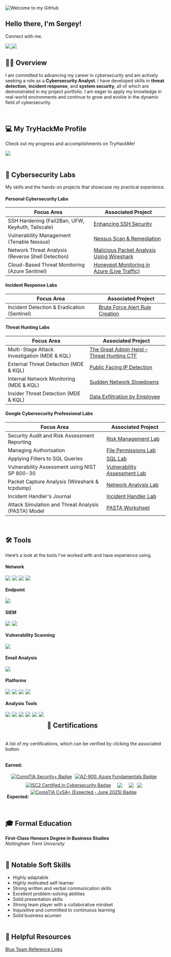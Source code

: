 ![Welcome to my GitHub](https://camo.githubusercontent.com/5276a76d8bff4f232011bd5490d11e51e53c1c53fbd38f8644ba56c41f5e8491/68747470733a2f2f63617073756c652d72656e6465722e76657263656c2e6170702f6170693f747970653d776176696e67266865696768743d32303026636f6c6f723d3130303a3839393439392c303a37303830393026746578743d57656c636f6d65253230746f2532306d7925323047697468756226666f6e74416c69676e3d353026666f6e7453697a653d333526666f6e74416c69676e593d333726666f6e74436f6c6f723d46464646464626616e696d6174696f6e3d7477696e6b6c696e67)

## Hello there, I'm Sergey!

Connect with me.

<a href="https://www.linkedin.com/in/serg-luka/">
  <img src="https://img.shields.io/badge/LinkedIn-0072b1?&style=for-the-badge&logo=linkedin&logoColor=white" />
</a>
<a href="mailto:serg_luka@outlook.com">
  <img src="https://img.shields.io/badge/Email-0078D4?style=for-the-badge&logo=microsoft-outlook&logoColor=white" />
</a><br>

## 👨‍💻 Overview
<p>I am committed to advancing my career in cybersecurity and am actively seeking a role as a <strong>Cybersecurity Analyst</strong>. I have developed skills in <strong>threat detection</strong>, <strong>incident response</strong>, and <strong>system security</strong>, all of which are demonstrated in my project portfolio. I am eager to apply my knowledge in real-world environments and continue to grow and evolve in the dynamic field of cybersecurity.</p><br>


## 💻 My TryHackMe Profile
<p>Check out my progress and accomplishments on TryHackMe!</p>
<a href="https://tryhackme.com/p/SergLuka" target="_blank">
    <img src="https://tryhackme-badges.s3.amazonaws.com/SergLuka.png?🍕=pizza3" />
</a><br><br>


## 🧰 Cybersecurity Labs

My skills and the hands-on projects that showcase my practical experience.

#### Personal Cybersecurity Labs

| Focus Area                                         | Associated Project                                                                 |
|----------------------------------------------------|------------------------------------------------------------------------------------|
| SSH Hardening (Fail2Ban, UFW, KeyAuth, Tailscale) | <a href="https://github.com/Serg-Luka/SSH-Hardening-Home-Lab">Enhancing SSH Security</a> |
| Vulnerability Management (Tenable Nessus)         | <a href="https://github.com/Serg-Luka/Tenable-Nessus-Vulnerability-Scan-and-Remediation-in-Windows">Nessus Scan & Remediation</a> |
| Network Threat Analysis (Reverse Shell Detection) | <a href="https://github.com/Serg-Luka/Analysing-Malicious-Traffic-with-Wireshark">Malicious Packet Analysis Using Wireshark</a> |
| Cloud-Based Threat Monitoring (Azure Sentinel)    | <a href="https://github.com/Serg-Luka/SOC-and-Honeynet-in-Azure-Live-Traffic">Honeypot Monitoring in Azure (Live Traffic)</a> |

#### Incident Response Labs

| Focus Area                                             | Associated Project                                                                 |
|---------------------------------------------------|------------------------------------------------------------------------------------|
| Incident Detection & Eradication (Sentinel)     | <a href="https://github.com/Serg-Luka/Incident-Response-Brute-Force-Alert-Rule">Brute Force Alert Rule Creation</a> |

#### Threat Hunting Labs

| Focus Area                                             | Associated Project                                                                 |
|---------------------------------------------------|------------------------------------------------------------------------------------|
| Multi-Stage Attack Investigation (MDE & KQL)	            | <a href="https://github.com/Serg-Luka/Threat-Hunting-CTF">The Great Admin Heist – Threat Hunting CTF</a> |
| External Threat Detection (MDE & KQL)            | <a href="https://github.com/Serg-Luka/threat-hunting-brute-force">Public Facing IP Detection</a> |
| Internal Network Monitoring (MDE & KQL)         | <a href="https://github.com/Serg-Luka/Sudden-Network-Slowdowns-Incident">Sudden Network Slowdowns</a> |
| Insider Threat Detection (MDE & KQL)             | <a href="https://github.com/Serg-Luka/Threat-Hunting-Incident-Data-Exfiltration-Employee">Data Exfiltration by Employee</a> |


#### Google Cybersecurity Professional Labs

| Focus Area                                         | Associated Project         |
|-----------------------------------------------|----------------------------|
| Security Audit and Risk Assessment Reporting          | <a href="https://github.com/Serg-Luka/Risk-Management-Lab/blob/main/README.md">Risk Management Lab</a>|
| Managing Authorisation | <a href="https://github.com/Serg-Luka/Managing-Authorisation/blob/main/README.md">File Permissions Lab</a>|
| Applying Filters to SQL Queries         | <a href="https://github.com/Serg-Luka/Applying-Filter-to-SQL-Queries/">SQL Lab</a>|
| Vulnerability Assessment using NIST SP 800-30      | <a href="https://github.com/Serg-Luka/Conducting-a-Vulnerability-Assessment/">Vulnerability Assessment Lab</a>|
| Packet Capture Analysis (Wireshark & tcpdump)                  |<a href="https://github.com/Serg-Luka/Packet-Capture-Analysis/">Network Analysis Lab</a>|
| Incident Handler's Journal      | <a href="https://github.com/Serg-Luka/Incident-Handler-Journal/">Incident Handler Lab</a>|
| Attack Simulation and Threat Analysis (PASTA) Model      | <a href="https://github.com/Serg-Luka/Identify-Security-Requirements-with-PASTA/tree/main">PASTA Worksheet</a>|
<br>

## 🛠️ Tools

Here’s a look at the tools I’ve worked with and have experience using.

#### Network
<div style="display: flex; gap: 5px; flex-wrap: wrap;">
<img src="https://img.shields.io/badge/-Wireshark-1679A7?&style=for-the-badge&logo=Wireshark&logoColor=white" />
<img src="https://img.shields.io/badge/-Suricata-EF3B2D?&style=for-the-badge&logo=Suricata&logoColor=white" />
<img src="https://img.shields.io/badge/-Snort-F06A99?&style=for-the-badge&logo=Snort&logoColor=white" />
<img src="https://img.shields.io/badge/-Network_Miner-2E8B57?&style=for-the-badge&logo=Network_Miner&logoColor=white" />
</div>

#### Endpoint
<div style="display: flex; gap: 5px; flex-wrap: wrap;">
    <img src="https://img.shields.io/badge/-Microsoft_Defender_for_Endpoint-00A4EF?&style=for-the-badge&logo=Microsoft&logoColor=white" />
</div>

#### SIEM
<div style="display: flex; gap: 5px; flex-wrap: wrap;">
    <img src="https://img.shields.io/badge/-Microsoft_Sentinel-0078D4?&style=for-the-badge&logo=Microsoft&logoColor=white" />
    <img src="https://img.shields.io/badge/-Splunk-000000?&style=for-the-badge&logo=Splunk&logoColor=white" />
</div>

#### Vulnerability Scanning
<div style="display: flex; gap: 5px; flex-wrap: wrap;">
    <img src="https://img.shields.io/badge/-Tenable_Nessus-00C176?&style=for-the-badge&logo=Tenable&logoColor=white" />
</div>

#### Email Analysis
<div style="display: flex; gap: 5px; flex-wrap: wrap;">
    <img src="https://img.shields.io/badge/-PhishTool-FF5733?&style=for-the-badge&logo=PhishTool&logoColor=white" />
</div>

#### Platforms
<div style="display: flex; gap: 5px; flex-wrap: wrap;">
    <img src="https://img.shields.io/badge/-Windows-0078D6?&style=for-the-badge&logo=Windows&logoColor=white" />
    <img src="https://img.shields.io/badge/-Linux-FCC624?&style=for-the-badge&logo=Linux&logoColor=black" />
    <img src="https://img.shields.io/badge/-Microsoft_Azure-007FFF?&style=for-the-badge&logo=Microsoft-Azure&logoColor=white" />
    <img src="https://img.shields.io/badge/-VMware-607078?&style=for-the-badge&logo=VMware&logoColor=white" />
</div>


#### Analysis Tools
<div style="display: flex; gap: 5px; flex-wrap: wrap;">
<div style="display: flex; gap: 5px; flex-wrap: wrap;">
    <img src="https://img.shields.io/badge/-URLscan-FF6600?&style=for-the-badge&logo=URLscan&logoColor=white" />
    <img src="https://img.shields.io/badge/-VirusTotal-2D9B1D?&style=for-the-badge&logo=VirusTotal&logoColor=white" />
    <img src="https://img.shields.io/badge/-Cisco_Talos-0061F2?&style=for-the-badge&logo=Cisco&logoColor=white" />
    <img src="https://img.shields.io/badge/-Abuse.CH-5C5C5C?&style=for-the-badge&logo=AbuseCH&logoColor=white" />
    <img src="https://img.shields.io/badge/-MITRE_ATT%26CK-FF4F00?&style=for-the-badge&logo=MITRE&logoColor=white" />
    <img src="https://img.shields.io/badge/-ANY.RUN-6A5ACD?&style=for-the-badge&logo=WindowsTerminal&logoColor=white" />
</div><br>


## 📑 Certifications

A list of my certifications, which can be verified by clicking the associated button.

**Earned:**

<div style="display: flex; flex-wrap: wrap; gap: 10px; justify-content: center; align-items: center;">

  <a href="https://www.credly.com/badges/ba872182-26ff-4769-afef-7ed7fb9c6806/" target="_blank" rel="noopener noreferrer">
    <img src="https://img.shields.io/badge/CompTIA%20Security%2B-%23FF0000?style=for-the-badge&logo=comptia&logoColor=white" alt="CompTIA Security+ Badge" />
  </a>

  <a href="https://learn.microsoft.com/api/credentials/share/en-us/SergLuka/4B42C5CE36F5C632?sharingId=E759FF9A21D23D5D" target="_blank" rel="noopener noreferrer">
    <img src="https://img.shields.io/badge/AZ--900:_Azure%20Fundamentals-blue?style=for-the-badge&logo=microsoft" alt="AZ-900: Azure Fundamentals Badge" />
  </a><br>

  <a href="https://www.credly.com/badges/0c748194-4c62-48ff-b84d-897930aa1bc7/" target="_blank" rel="noopener noreferrer">
    <img src="https://img.shields.io/badge/ISC2%20Certified%20in%20Cybersecurity-00A79D?style=for-the-badge&logo=ISC2&logoColor=white" alt="ISC2 Certified in Cybersecurity Badge" />
  </a><br>

  <a href="https://www.credly.com/badges/f6e7de1d-c485-495a-961b-4479fb1612b8/linked_in_profile" target="_blank">
    <img src="https://img.shields.io/badge/Google%20Cybersecurity%20Professional-white?style=for-the-badge&logo=google&logoColor=black" />
  </a><br>

  <a href="https://drive.google.com/file/d/1YDeRtapsw2WUk_J_h5H82cNto3bwPqAq/view" target="_blank">
    <img src="https://img.shields.io/badge/-Cybersecurity%20Fundamentals-4CAF50?&style=for-the-badge&logo=palo-alto-networks&logoColor=white" />
  </a>

  <a href="https://arcx.io/verify-certificate?id=9748cdafc432ee474ca1f3f5127af0cb3128103a&k=71a9fc096b784eacb659a3e88a2dcfb0" target="_blank">
    <img src="https://img.shields.io/badge/ArcX%20Cyber%20Threat%20Intelligence%20101-orange?style=for-the-badge&logo=search&logoColor=white" />
  </a><br>
</div><br>

**Expected:**

<a href="#" target="_blank">
  <img src="https://img.shields.io/badge/CompTIA%20CySA%2B%20(Expected%20--%20June%202025)-FFFFFF?style=for-the-badge&logo=comptia&logoColor=red&labelColor=FFFFFF&color=FFFFFF" alt="CompTIA CySA+ (Expected - June 2025) Badge" />
</a>


</div><br>


## 🎓 Formal Education

**First-Class Honours Degree in Business Studies**  
*Nottingham Trent University*<br><br>



## 🎯 Notable Soft Skills

- Highly adaptable
- Highly motivated self-learner
- Strong written and verbal communication skills  
- Excellent problem-solving abilities
- Solid presentation skills  
- Strong team player with a collaborative mindset  
- Inquisitive and committed to continuous learning  
- Solid business acumen
<br><br>


## 📌 Helpful Resources

<a href="https://github.com/Serg-Luka/Blue-Team-Links/blob/main/README.md ">Blue Team Reference Links</a>

